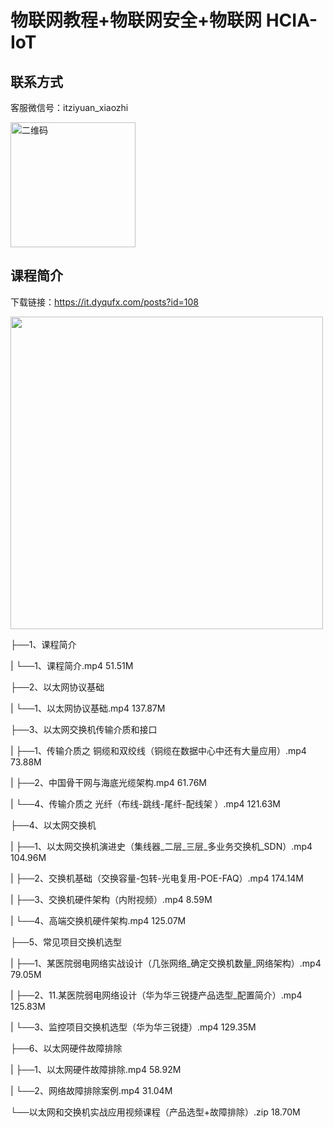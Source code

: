 # 物联网教程+物联网安全+物联网 HCIA-IoT

## 联系方式

客服微信号：itziyuan_xiaozhi

<img src="https://ziyuanyun.oss-cn-guangzhou.aliyuncs.com/common/20240614073449/666b82192834a.jpg" width="200" height="200" alt="二维码">

## 课程简介

下载链接：https://it.dyqufx.com/posts?id=108

<img src="https://ziyuanyun.oss-cn-guangzhou.aliyuncs.com/yun/20240515151611/6644613b101b6.jpg" width="500" alt="">

  

 ├──1、课程简介

 | └──1、课程简介.mp4 51.51M

 ├──2、以太网协议基础

 | └──1、以太网协议基础.mp4 137.87M

 ├──3、以太网交换机传输介质和接口

 | ├──1、传输介质之 铜缆和双绞线（铜缆在数据中心中还有大量应用）.mp4 73.88M

 | ├──2、中国骨干网与海底光缆架构.mp4 61.76M

 | └──4、传输介质之 光纤（布线-跳线-尾纤-配线架 ）.mp4 121.63M

 ├──4、以太网交换机

 | ├──1、以太网交换机演进史（集线器_二层_三层_多业务交换机_SDN）.mp4 104.96M

 | ├──2、交换机基础（交换容量-包转-光电复用-POE-FAQ）.mp4 174.14M

 | ├──3、交换机硬件架构（内附视频）.mp4 8.59M

 | └──4、高端交换机硬件架构.mp4 125.07M

 ├──5、常见项目交换机选型

 | ├──1、某医院弱电网络实战设计（几张网络_确定交换机数量_网络架构）.mp4 79.05M

 | ├──2、11.某医院弱电网络设计（华为华三锐捷产品选型_配置简介）.mp4 125.83M

 | └──3、监控项目交换机选型（华为华三锐捷）.mp4 129.35M

 ├──6、以太网硬件故障排除

 | ├──1、以太网硬件故障排除.mp4 58.92M

 | └──2、网络故障排除案例.mp4 31.04M

 └──以太网和交换机实战应用视频课程（产品选型+故障排除）.zip 18.70M

  